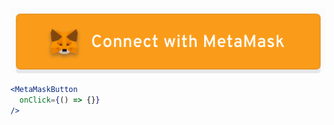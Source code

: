 <div class="references">
  <div class="reference">
    <a href="public/images/components/MetaMaskButton/1.png">
      <img src="public/images/components/MetaMaskButton/1.png" alt="MetaMaskButton 1" />
    </a>
  </div>
</div>

```jsx
<MetaMaskButton
  onClick={() => {}}
/>
```
